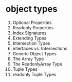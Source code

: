 # object types

1. Optional Properties
2. Readonly Properties
3. Index Signatures
4. Extending Types
5. Intersection Types
6. interfaces vs. Intersections
7. Generic Object Types
8. The Array Type
9. The ReadonlyArray Type
10. Tuple Types
11. readonly Tuple Types